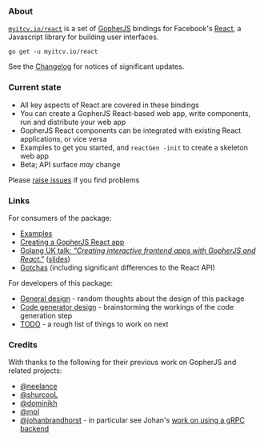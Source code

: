 ### About

[`myitcv.io/react`](https://godoc.org/myitcv.io/react) is a set of [GopherJS](http://www.gopherjs.org/) bindings for Facebook's [React](https://facebook.github.io/react/), a Javascript library for building user interfaces.

```
go get -u myitcv.io/react
```

See the [Changelog](changelog.md) for notices of significant updates.

### Current state

* All key aspects of React are covered in these bindings
* You can create a GopherJS React-based web app, write components, run and distribute your web app
* GopherJS React components can be integrated with existing React applications, or vice versa
* Examples to get you started, and `reactGen -init` to create a skeleton web app
* Beta; API surface _may_ change

Please [raise issues](https://github.com/myitcv/x/issues/new?title=react:) if you find problems

### Links

For consumers of the package:

* [Examples](examples.md)
* [Creating a GopherJS React app](creating_app.md)
* [Golang UK talk: _"Creating interactive frontend apps with GopherJS and React."_](https://youtu.be/emoUiK-GHkE)
 ([slides](https://myitcv.github.io/gopherjs_examples_sites/present/?url=https://raw.githubusercontent.com/myitcv/x/master/react/_talks/2017/golang_uk.slide&hideAddressBar=true))
* [Gotchas](gotchas.md) (including significant differences to the React API)

For developers of this package:

* [General design](general_design.md) - random thoughts about the design of this package
* [Code generator design](code_generator_design.md) - brainstorming the workings of the code generation step
* [TODO](todo.md) - a rough list of things to work on next

### Credits

With thanks to the following for their previous work on GopherJS and related projects:

* [@neelance](https://github.com/neelance)
* [@shurcooL](https://github.com/shurcooL)
* [@dominikh](https://github.com/dominikh)
* [@mpl](https://github.com/mpl)
* [@johanbrandhorst](https://github.com/johanbrandhorst) - in particular see Johan's [work on using a gRPC backend](https://github.com/johanbrandhorst/grpcweb-example)
